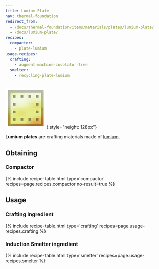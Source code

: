 ```yaml
---
title: Lumium Plate
nav: thermal-foundation
redirect_from:
  - /docs/thermal-foundation/items/materials/plates/lumium-plate/
  - /docs/lumium-plate/
recipes:
  compactor:
    - plate-lumium
usage-recipes:
  crafting:
    - augment-machine-insolator-tree
  smelter:
    - recycling-plate-lumium
---
```


![Lumium plate](/assets/images/thermal-foundation/plate-lumium.png){:style="height: 128px"}


**Lumium plates** are crafting materials made of [lumium](/docs/lumium-ingot/).


Obtaining
---------

### Compactor
{% include recipe-table.html type='compactor' recipes=page.recipes.compactor no-result=true %}


Usage
-----

### Crafting ingredient
{% include recipe-table.html type='crafting' recipes=page.usage-recipes.crafting %}

### Induction Smelter ingredient
{% include recipe-table.html type='smelter' recipes=page.usage-recipes.smelter %}
